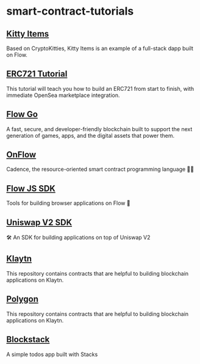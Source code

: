 # smart-contract-tutorials

## [Kitty Items](https://github.com/onflow/kitty-items)
Based on CryptoKitties, Kitty Items is an example of a full-stack dapp built on Flow.

## [ERC721 Tutorial](https://github.com/ProjectOpenSea/opensea-creatures)
This tutorial will teach you how to build an ERC721 from start to finish, with immediate OpenSea marketplace integration.

## [Flow Go](https://github.com/onflow/flow-go)
A fast, secure, and developer-friendly blockchain built to support the next generation of games, apps, and the digital assets that power them.

## [OnFlow](https://github.com/onflow/cadence)
Cadence, the resource-oriented smart contract programming language 🏃‍♂️

## [Flow JS SDK](https://github.com/onflow)
Tools for building browser applications on Flow 🌊

## [Uniswap V2 SDK](https://github.com/Uniswap/uniswap-v2-sdk)
🛠 An SDK for building applications on top of Uniswap V2

## [Klaytn](https://github.com/klaytn/klaytn)
This repository contains contracts that are helpful to building blockchain applications on Klaytn.

## [Polygon](https://github.com/klaytn/klaytn)
This repository contains contracts that are helpful to building blockchain applications on Klaytn.

## [Blockstack](https://github.com/blockstack/todos)
A simple todos app built with Stacks
